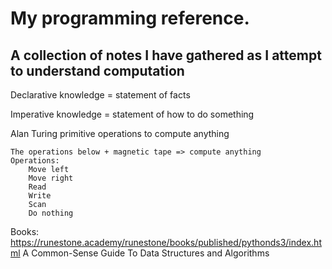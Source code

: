 # My programming reference.

## A collection of notes I have gathered as I attempt to understand computation

Declarative knowledge = statement of facts
                    
Imperative knowledge = statement of how to do something


Alan Turing primitive operations to compute anything

    The operations below + magnetic tape => compute anything
    Operations:
        Move left
        Move right
        Read
        Write
        Scan 
        Do nothing

Books:
    https://runestone.academy/runestone/books/published/pythonds3/index.html
    A Common-Sense Guide To Data Structures and Algorithms